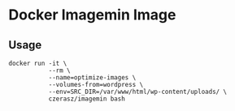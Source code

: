 # Docker Imagemin Image

## Usage

```
docker run -it \
           --rm \
           --name=optimize-images \
           --volumes-from=wordpress \
           --env=SRC_DIR=/var/www/html/wp-content/uploads/ \
           czerasz/imagemin bash
```
